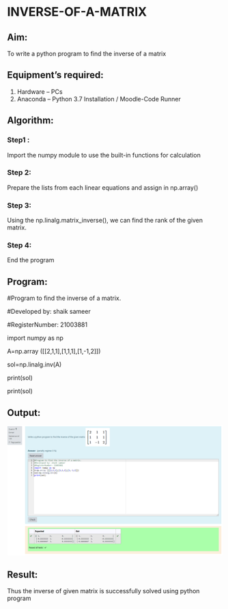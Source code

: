 # INVERSE-OF-A-MATRIX
## Aim:
To write a python program to find the inverse of a matrix
## Equipment’s required:
1. 	Hardware – PCs
2. 	Anaconda – Python 3.7 Installation / Moodle-Code Runner
## Algorithm:
### Step1 :
Import the numpy module to use the built-in functions for calculation
### Step 2:
Prepare the lists from each linear equations and assign in np.array() 
### Step 3: 
Using the np.linalg.matrix_inverse(), we can find the rank of the given matrix.
### Step 4: 
End the program

## Program:

#Program to find the inverse of a matrix.

#Developed by: shaik sameer

#RegisterNumber: 21003881

import numpy as np


A=np.array ([[2,1,1],[1,1,1],[1,-1,2]])

sol=np.linalg.inv(A)

print(sol)

print(sol)
## Output:
![output](https://github.com/Shaik-sameer-AIML/INVERSE-OF-A-MATRIX/blob/main/inverse%20of%20a.PNG?raw=true)
## Result:
Thus the inverse of given matrix is successfully solved using python program

